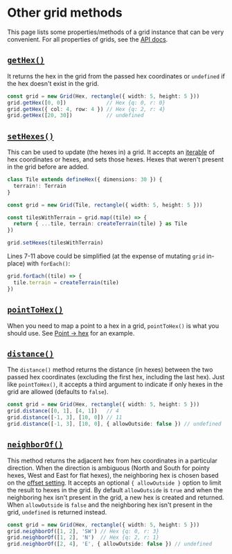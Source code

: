 # Other grid methods

This page lists some properties/methods of a grid instance that can be very convenient. For all properties of grids, see the [API docs](/api/classes/Grid).

## [`getHex()`](/api/classes/Grid#getHex)

It returns the hex in the grid from the passed hex coordinates or `undefined` if the hex doesn't exist in the grid.

```typescript
const grid = new Grid(Hex, rectangle({ width: 5, height: 5 }))
grid.getHex([0, 0])             // Hex {q: 0, r: 0}
grid.getHex({ col: 4, row: 4 }) // Hex {q: 2, r: 4}
grid.getHex([20, 30])           // undefined
```

## [`setHexes()`](/api/classes/Grid#setHexes)

This can be used to update (the hexes in) a grid. It accepts an [iterable](https://developer.mozilla.org/en-US/docs/Web/JavaScript/Reference/Iteration_protocols#the_iterable_protocol) of hex coordinates or hexes, and sets those hexes. Hexes that weren't present in the grid before are added.

```typescript
class Tile extends defineHex({ dimensions: 30 }) {
  terrain!: Terrain
}

const grid = new Grid(Tile, rectangle({ width: 5, height: 5 }))

const tilesWithTerrain = grid.map((tile) => {
  return { ...tile, terrain: createTerrain(tile) } as Tile
})

grid.setHexes(tilesWithTerrain)
```

Lines 7-11 above could be simplified (at the expense of mutating `grid` in-place) with `forEach()`:

```typescript
grid.forEach((tile) => {
  tile.terrain = createTerrain(tile)
})
```

## [`pointToHex()`](/api/classes/Grid#pointToHex)

When you need to map a point to a hex in a grid, `pointToHex()` is what you should use. See [Point → hex](/guide/point-to-hex) for an example.

## [`distance()`](/api/classes/Grid#distance)

The `distance()` method returns the distance (in hexes) between the two passed hex coordinates (excluding the first hex, including the last hex). Just like `pointToHex()`, it accepts a third argument to indicate if only hexes in the grid are allowed (defaults to `false`).

```typescript
const grid = new Grid(Hex, rectangle({ width: 5, height: 5 }))
grid.distance([0, 1], [4, 1])   // 4
grid.distance([-1, 3], [10, 0]) // 11
grid.distance([-1, 3], [10, 0], { allowOutside: false }) // undefined
```

## [`neighborOf()`](/api/classes/Grid#neighborOf)

This method returns the adjacent hex from hex coordinates in a particular direction. When the direction is ambiguous (North and South for pointy hexes, West and East for flat hexes), the neighboring hex is chosen based on the [offset setting](/api/interfaces/HexSettings#offset). It accepts an optional `{ allowOutside }` option to limit the result to hexes in the grid. By default `allowOutside` is `true` and when the neighboring hex isn't present in the grid, a new hex is created and returned. When `allowOutside` is `false` and the neighboring hex isn't present in the grid, `undefined` is returned instead.

```typescript
const grid = new Grid(Hex, rectangle({ width: 5, height: 5 }))
grid.neighborOf([1, 2], 'SW') // Hex {q: 0, r: 3}
grid.neighborOf([1, 2], 'N')  // Hex {q: 2, r: 1}
grid.neighborOf([2, 4], 'E', { allowOutside: false }) // undefined
```
